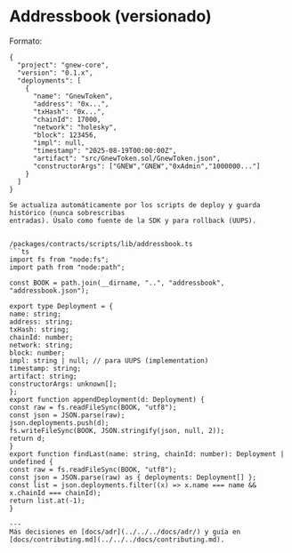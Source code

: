 # Addressbook (versionado) 
 
Formato: 
```jsonc 
{ 
  "project": "gnew-core", 
  "version": "0.1.x", 
  "deployments": [ 
    { 
      "name": "GnewToken", 
      "address": "0x...", 
      "txHash": "0x...", 
      "chainId": 17000, 
      "network": "holesky", 
      "block": 123456, 
      "impl": null, 
      "timestamp": "2025-08-19T00:00:00Z", 
      "artifact": "src/GnewToken.sol/GnewToken.json", 
      "constructorArgs": ["GNEW","GNEW","0xAdmin","1000000..."] 
    } 
  ] 
} 
 
Se actualiza automáticamente por los scripts de deploy y guarda histórico (nunca sobrescribas 
entradas). Úsalo como fuente de la SDK y para rollback (UUPS). 
 
 
/packages/contracts/scripts/lib/addressbook.ts 
```ts 
import fs from "node:fs"; 
import path from "node:path"; 
 
const BOOK = path.join(__dirname, "..", "addressbook", 
"addressbook.json"); 
 
export type Deployment = { 
name: string; 
address: string; 
txHash: string; 
chainId: number; 
network: string; 
block: number; 
impl: string | null; // para UUPS (implementation) 
timestamp: string; 
artifact: string; 
constructorArgs: unknown[]; 
}; 
export function appendDeployment(d: Deployment) { 
const raw = fs.readFileSync(BOOK, "utf8"); 
const json = JSON.parse(raw); 
json.deployments.push(d); 
fs.writeFileSync(BOOK, JSON.stringify(json, null, 2)); 
return d; 
} 
export function findLast(name: string, chainId: number): Deployment | 
undefined { 
const raw = fs.readFileSync(BOOK, "utf8"); 
const json = JSON.parse(raw) as { deployments: Deployment[] }; 
const list = json.deployments.filter((x) => x.name === name && 
x.chainId === chainId); 
return list.at(-1); 
} 

---
Más decisiones en [docs/adr](../../../docs/adr/) y guía en [docs/contributing.md](../../../docs/contributing.md).
